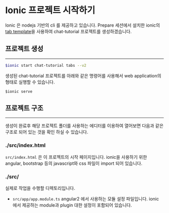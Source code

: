 # Ionic 프로젝트 시작하기

Ionic 은 nodejs 기반의 cli 를 제공하고 있습니다.
Prepare 세션에서 설치한 ionic의 [tab template](https://github.com/driftyco/ionic2-starter-tabs)을 사용하여 chat-tutorial 프로젝트를 생성하겠습니다.

## 프로젝트 생성
-----------

```bash	
$ionic start chat-tutorial tabs --v2
```

생성된 chat-tutorial 프로젝트를 아래와 같은 명령어를 사용해서 web application의 형태로 실행할 수 있습니다.

```
$ionic serve
```

## 프로젝트 구조
-----------

생성이 완료후 해당 프로젝트 폴더를 사용하는 에디터를 이용하여 열어보면 다음과 같은 구조로 되어 있는 것을 확인 하실 수 있습니다.

### ./src/index.html

`src/index.html` 은 이 프로젝트의 시작 페이지입니다. ionic을 사용하기 위한 angular, bootstrap 등의 javascript와 css 파일이 import 되어 있습니다.
	

### ./src/

실제로 작업을 수행할 디렉토리입니다.

- `src/app/app.module.ts` angular2 에서 사용하는 모듈 설정 파일입니다. ionic 에서 제공하는 module과 plugin 대한 설정이 포함되어 있습니다.